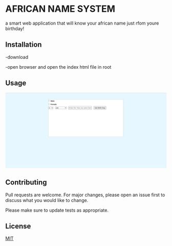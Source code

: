 # AFRICAN NAME SYSTEM

a smart web application that will know your african name just rfom youre birthday!

## Installation

-download

-open browser and open the index html file in root



## Usage

![alt text](images/home-page.png)
## Contributing
Pull requests are welcome. For major changes, please open an issue first to discuss what you would like to change.

Please make sure to update tests as appropriate.

## License
[MIT](https://choosealicense.com/licenses/mit/)